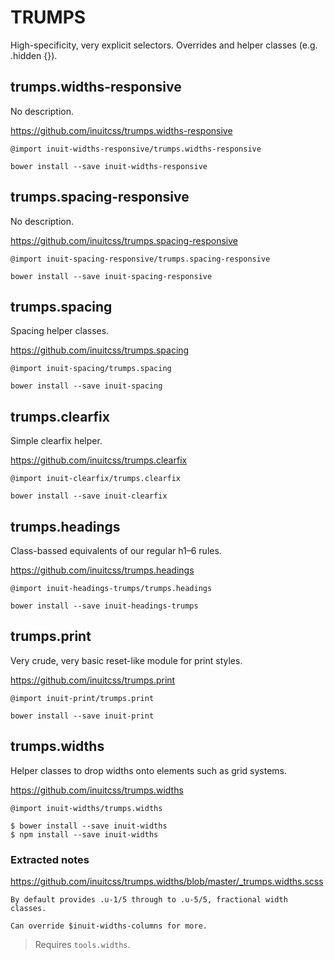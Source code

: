 # TRUMPS
High-specificity, very explicit selectors. Overrides and helper classes (e.g. .hidden {}).

## trumps.widths-responsive
No description.

<https://github.com/inuitcss/trumps.widths-responsive>
```
@import inuit-widths-responsive/trumps.widths-responsive
```
```
bower install --save inuit-widths-responsive
```

## trumps.spacing-responsive
No description.

<https://github.com/inuitcss/trumps.spacing-responsive>
```
@import inuit-spacing-responsive/trumps.spacing-responsive
```
```
bower install --save inuit-spacing-responsive
```

## trumps.spacing
Spacing helper classes.

<https://github.com/inuitcss/trumps.spacing>
```
@import inuit-spacing/trumps.spacing
```
```
bower install --save inuit-spacing
```

## trumps.clearfix
Simple clearfix helper.

<https://github.com/inuitcss/trumps.clearfix>
```
@import inuit-clearfix/trumps.clearfix
```
```
bower install --save inuit-clearfix
```

## trumps.headings
Class-bassed equivalents of our regular h1–6 rules.

<https://github.com/inuitcss/trumps.headings>
```
@import inuit-headings-trumps/trumps.headings
```
```
bower install --save inuit-headings-trumps
```


## trumps.print
Very crude, very basic reset-like module for print styles.

<https://github.com/inuitcss/trumps.print>
```
@import inuit-print/trumps.print
```
```
bower install --save inuit-print
```

## trumps.widths
Helper classes to drop widths onto elements such as grid systems.

<https://github.com/inuitcss/trumps.widths>
```
@import inuit-widths/trumps.widths
```
```
$ bower install --save inuit-widths
$ npm install --save inuit-widths
```

### Extracted notes
<https://github.com/inuitcss/trumps.widths/blob/master/_trumps.widths.scss>
```
By default provides .u-1/5 through to .u-5/5, fractional width classes.

Can override $inuit-widths-columns for more.
```
> Requires `tools.widths`.
